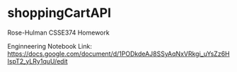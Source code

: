 # shoppingCartAPI
Rose-Hulman CSSE374 Homework

Enginneering Notebook Link:
https://docs.google.com/document/d/1PODkdeAJ8SSyAqNxVRkgi_uYsZz6HIspT2_yLRy1quU/edit
